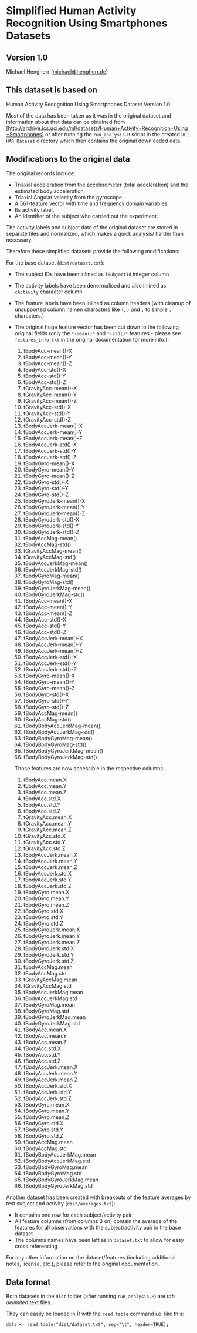 # Simplified Human Activity Recognition Using Smartphones Datasets

## Version 1.0
Michael Hengherr (michael@hengherr.de)

## This dataset is based on

Human Activity Recognition Using Smartphones Dataset
Version 1.0

Most of the data has been taken as it was in the original dataset and information about that
data can be obtained from [http://archive.ics.uci.edu/ml/datasets/Human+Activity+Recognition+Using+Smartphones] or after running the `run_analysis.R` script in
the created `UCI HAR Dataset` directory which then contains the original downloaded data.

## Modifications to the original data

The original records include:

- Triaxial acceleration from the accelerometer (total acceleration) and the estimated body acceleration.
- Triaxial Angular velocity from the gyroscope. 
- A 561-feature vector with time and frequency domain variables. 
- Its activity label. 
- An identifier of the subject who carried out the experiment.

The activity labels and subject data of the original dataset are stored in separate files and normalized, which makes a quick analysis/ harder than necessary.

Therefore these simplified datasets provide the following modifications:

For the base dataset (`dist/dataset.txt`):

- The subject IDs have been inlined as `iSubjectId` integer column
- The activity labels have been denormalised and also inlined as `cActivity` character column
- The feature labels have been inlined as column headers (with cleanup of unsupported column namen characters like `(`, `)` and `,` to simple `.` characters.)
- The original huge feature vector has been cut down to the following original fields (only the `*-mean()*` and `*-std()*` features - please see `features_info.txt` in the original documentation for more info.):

	1. tBodyAcc-mean()-X
	1. tBodyAcc-mean()-Y
	1. tBodyAcc-mean()-Z
	1. tBodyAcc-std()-X
	1. tBodyAcc-std()-Y
	1. tBodyAcc-std()-Z
	1. tGravityAcc-mean()-X
	1. tGravityAcc-mean()-Y
	1. tGravityAcc-mean()-Z
	1. tGravityAcc-std()-X
	1. tGravityAcc-std()-Y
	1. tGravityAcc-std()-Z
	1. tBodyAccJerk-mean()-X
	1. tBodyAccJerk-mean()-Y
	1. tBodyAccJerk-mean()-Z
	1. tBodyAccJerk-std()-X
	1. tBodyAccJerk-std()-Y
	1. tBodyAccJerk-std()-Z
	1. tBodyGyro-mean()-X
	1. tBodyGyro-mean()-Y
	1. tBodyGyro-mean()-Z
	1. tBodyGyro-std()-X
	1. tBodyGyro-std()-Y
	1. tBodyGyro-std()-Z
	1. tBodyGyroJerk-mean()-X
	1. tBodyGyroJerk-mean()-Y
	1. tBodyGyroJerk-mean()-Z
	1. tBodyGyroJerk-std()-X
	1. tBodyGyroJerk-std()-Y
	1. tBodyGyroJerk-std()-Z
	1. tBodyAccMag-mean()
	1. tBodyAccMag-std()
	1. tGravityAccMag-mean()
	1. tGravityAccMag-std()
	1. tBodyAccJerkMag-mean()
	1. tBodyAccJerkMag-std()
	1. tBodyGyroMag-mean()
	1. tBodyGyroMag-std()
	1. tBodyGyroJerkMag-mean()
	1. tBodyGyroJerkMag-std()
	1. fBodyAcc-mean()-X
	1. fBodyAcc-mean()-Y
	1. fBodyAcc-mean()-Z
	1. fBodyAcc-std()-X
	1. fBodyAcc-std()-Y
	1. fBodyAcc-std()-Z
	1. fBodyAccJerk-mean()-X
	1. fBodyAccJerk-mean()-Y
	1. fBodyAccJerk-mean()-Z
	1. fBodyAccJerk-std()-X
	1. fBodyAccJerk-std()-Y
	1. fBodyAccJerk-std()-Z
	1. fBodyGyro-mean()-X
	1. fBodyGyro-mean()-Y
	1. fBodyGyro-mean()-Z
	1. fBodyGyro-std()-X
	1. fBodyGyro-std()-Y
	1. fBodyGyro-std()-Z
	1. fBodyAccMag-mean()
	1. fBodyAccMag-std()
	1. fBodyBodyAccJerkMag-mean()
	1. fBodyBodyAccJerkMag-std()
	1. fBodyBodyGyroMag-mean()
	1. fBodyBodyGyroMag-std()
	1. fBodyBodyGyroJerkMag-mean()
	1. fBodyBodyGyroJerkMag-std()

	Those features are now accessible in the respective columns:

	1. tBodyAcc.mean.X
	1. tBodyAcc.mean.Y
	1. tBodyAcc.mean.Z
	1. tBodyAcc.std.X
	1. tBodyAcc.std.Y
	1. tBodyAcc.std.Z
	1. tGravityAcc.mean.X
	1. tGravityAcc.mean.Y
	1. tGravityAcc.mean.Z
	1. tGravityAcc.std.X
	1. tGravityAcc.std.Y
	1. tGravityAcc.std.Z
	1. tBodyAccJerk.mean.X
	1. tBodyAccJerk.mean.Y
	1. tBodyAccJerk.mean.Z
	1. tBodyAccJerk.std.X
	1. tBodyAccJerk.std.Y
	1. tBodyAccJerk.std.Z
	1. tBodyGyro.mean.X
	1. tBodyGyro.mean.Y
	1. tBodyGyro.mean.Z
	1. tBodyGyro.std.X
	1. tBodyGyro.std.Y
	1. tBodyGyro.std.Z
	1. tBodyGyroJerk.mean.X
	1. tBodyGyroJerk.mean.Y
	1. tBodyGyroJerk.mean.Z
	1. tBodyGyroJerk.std.X
	1. tBodyGyroJerk.std.Y
	1. tBodyGyroJerk.std.Z
	1. tBodyAccMag.mean
	1. tBodyAccMag.std
	1. tGravityAccMag.mean
	1. tGravityAccMag.std
	1. tBodyAccJerkMag.mean
	1. tBodyAccJerkMag.std
	1. tBodyGyroMag.mean
	1. tBodyGyroMag.std
	1. tBodyGyroJerkMag.mean
	1. tBodyGyroJerkMag.std
	1. fBodyAcc.mean.X
	1. fBodyAcc.mean.Y
	1. fBodyAcc.mean.Z
	1. fBodyAcc.std.X
	1. fBodyAcc.std.Y
	1. fBodyAcc.std.Z
	1. fBodyAccJerk.mean.X
	1. fBodyAccJerk.mean.Y
	1. fBodyAccJerk.mean.Z
	1. fBodyAccJerk.std.X
	1. fBodyAccJerk.std.Y
	1. fBodyAccJerk.std.Z
	1. fBodyGyro.mean.X
	1. fBodyGyro.mean.Y
	1. fBodyGyro.mean.Z
	1. fBodyGyro.std.X
	1. fBodyGyro.std.Y
	1. fBodyGyro.std.Z
	1. fBodyAccMag.mean
	1. fBodyAccMag.std
	1. fBodyBodyAccJerkMag.mean
	1. fBodyBodyAccJerkMag.std
	1. fBodyBodyGyroMag.mean
	1. fBodyBodyGyroMag.std
	1. fBodyBodyGyroJerkMag.mean
	1. fBodyBodyGyroJerkMag.std	

Another dataset has been created with breakouts of the feature averages by test subject and activity (`dist/averages.txt`):

- It contains one row for each subject/activity pair
- All feature columns (from columns 3 on) contain the average of the features for all observations with the subject/activity pair in the base dataset
- The columns names have been left as in `dataset.txt` to allow for easy cross referencing

For any other information on the dataset/features (including additional notes, license, etc.), please refer to the original documentation.


## Data format

Both datasets in the `dist` folder (after running `run_analysis.R`) are *tab delimited* text files.

They can easily be loaded in R with the `read.table` command i.e. like this:

```
data <- read.table("dist/dataset.txt", sep="\t", header=TRUE);
```
